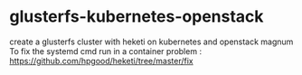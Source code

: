 # glusterfs-kubernetes-openstack
create a glusterfs cluster with heketi on kubernetes and openstack magnum
To fix the systemd cmd run in a container problem : https://github.com/hpgood/heketi/tree/master/fix
